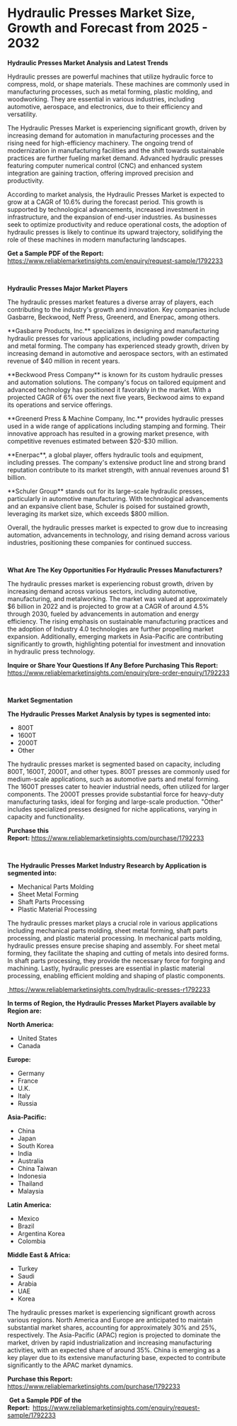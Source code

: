 <p><h1>Hydraulic Presses Market Size, Growth and Forecast from 2025 - 2032</h1></p><p><strong>Hydraulic Presses Market Analysis and Latest Trends</strong></p>
<p><p>Hydraulic presses are powerful machines that utilize hydraulic force to compress, mold, or shape materials. These machines are commonly used in manufacturing processes, such as metal forming, plastic molding, and woodworking. They are essential in various industries, including automotive, aerospace, and electronics, due to their efficiency and versatility.</p><p>The Hydraulic Presses Market is experiencing significant growth, driven by increasing demand for automation in manufacturing processes and the rising need for high-efficiency machinery. The ongoing trend of modernization in manufacturing facilities and the shift towards sustainable practices are further fueling market demand. Advanced hydraulic presses featuring computer numerical control (CNC) and enhanced system integration are gaining traction, offering improved precision and productivity.</p><p>According to market analysis, the Hydraulic Presses Market is expected to grow at a CAGR of 10.6% during the forecast period. This growth is supported by technological advancements, increased investment in infrastructure, and the expansion of end-user industries. As businesses seek to optimize productivity and reduce operational costs, the adoption of hydraulic presses is likely to continue its upward trajectory, solidifying the role of these machines in modern manufacturing landscapes.</p></p>
<p><strong>Get a Sample PDF of the Report:&nbsp;</strong> <a href="https://www.reliablemarketinsights.com/enquiry/request-sample/1792233?utm_campaign=3513&utm_medium=2&utm_source=Github&utm_content=ia&utm_term=16042025&utm_id=hydraulic-presses">https://www.reliablemarketinsights.com/enquiry/request-sample/1792233</a></p>
<p>&nbsp;</p>
<p><strong>Hydraulic Presses Major Market Players</strong></p>
<p><p>The hydraulic presses market features a diverse array of players, each contributing to the industry's growth and innovation. Key companies include Gasbarre, Beckwood, Neff Press, Greenerd, and Enerpac, among others.</p><p>**Gasbarre Products, Inc.** specializes in designing and manufacturing hydraulic presses for various applications, including powder compacting and metal forming. The company has experienced steady growth, driven by increasing demand in automotive and aerospace sectors, with an estimated revenue of $40 million in recent years.</p><p>**Beckwood Press Company** is known for its custom hydraulic presses and automation solutions. The company's focus on tailored equipment and advanced technology has positioned it favorably in the market. With a projected CAGR of 6% over the next five years, Beckwood aims to expand its operations and service offerings.</p><p>**Greenerd Press & Machine Company, Inc.** provides hydraulic presses used in a wide range of applications including stamping and forming. Their innovative approach has resulted in a growing market presence, with competitive revenues estimated between $20-$30 million.</p><p>**Enerpac**, a global player, offers hydraulic tools and equipment, including presses. The company's extensive product line and strong brand reputation contribute to its market strength, with annual revenues around $1 billion. </p><p>**Schuler Group** stands out for its large-scale hydraulic presses, particularly in automotive manufacturing. With technological advancements and an expansive client base, Schuler is poised for sustained growth, leveraging its market size, which exceeds $800 million.</p><p>Overall, the hydraulic presses market is expected to grow due to increasing automation, advancements in technology, and rising demand across various industries, positioning these companies for continued success.</p></p>
<p>&nbsp;</p>
<p><strong>What Are The Key Opportunities For Hydraulic Presses Manufacturers?</strong></p>
<p><p>The hydraulic presses market is experiencing robust growth, driven by increasing demand across various sectors, including automotive, manufacturing, and metalworking. The market was valued at approximately $6 billion in 2022 and is projected to grow at a CAGR of around 4.5% through 2030, fueled by advancements in automation and energy efficiency. The rising emphasis on sustainable manufacturing practices and the adoption of Industry 4.0 technologies are further propelling market expansion. Additionally, emerging markets in Asia-Pacific are contributing significantly to growth, highlighting potential for investment and innovation in hydraulic press technology.</p></p>
<p><strong>Inquire or Share Your Questions If Any Before Purchasing This Report:</strong> <a href="https://www.reliablemarketinsights.com/enquiry/pre-order-enquiry/1792233?utm_campaign=3513&utm_medium=2&utm_source=Github&utm_content=ia&utm_term=16042025&utm_id=hydraulic-presses">https://www.reliablemarketinsights.com/enquiry/pre-order-enquiry/1792233</a></p>
<p>&nbsp;</p>
<p><strong>Market Segmentation</strong></p>
<p><strong>The Hydraulic Presses Market Analysis by types is segmented into:</strong></p>
<p><ul><li>800T</li><li>1600T</li><li>2000T</li><li>Other</li></ul></p>
<p><p>The hydraulic presses market is segmented based on capacity, including 800T, 1600T, 2000T, and other types. 800T presses are commonly used for medium-scale applications, such as automotive parts and metal forming. The 1600T presses cater to heavier industrial needs, often utilized for larger components. The 2000T presses provide substantial force for heavy-duty manufacturing tasks, ideal for forging and large-scale production. "Other" includes specialized presses designed for niche applications, varying in capacity and functionality.</p></p>
<p><strong>Purchase this Report:&nbsp;</strong><a href="https://www.reliablemarketinsights.com/purchase/1792233?utm_campaign=3513&utm_medium=2&utm_source=Github&utm_content=ia&utm_term=16042025&utm_id=hydraulic-presses">https://www.reliablemarketinsights.com/purchase/1792233</a></p>
<p>&nbsp;</p>
<p><strong>The Hydraulic Presses Market Industry Research by Application is segmented into:</strong></p>
<p><ul><li>Mechanical Parts Molding</li><li>Sheet Metal Forming</li><li>Shaft Parts Processing</li><li>Plastic Material Processing</li></ul></p>
<p><p>The hydraulic presses market plays a crucial role in various applications including mechanical parts molding, sheet metal forming, shaft parts processing, and plastic material processing. In mechanical parts molding, hydraulic presses ensure precise shaping and assembly. For sheet metal forming, they facilitate the shaping and cutting of metals into desired forms. In shaft parts processing, they provide the necessary force for forging and machining. Lastly, hydraulic presses are essential in plastic material processing, enabling efficient molding and shaping of plastic components.</p></p>
<p><a href="https://www.reliablemarketinsights.com/hydraulic-presses-r1792233?utm_campaign=3513&utm_medium=2&utm_source=Github&utm_content=ia&utm_term=16042025&utm_id=hydraulic-presses">&nbsp;https://www.reliablemarketinsights.com/hydraulic-presses-r1792233</a></p>
<p><strong>In terms of Region, the Hydraulic Presses Market Players available by Region are:</strong></p>
<p>
    <p> <strong> North America: </strong>
        <ul>
            <li>United States</li>
            <li>Canada</li>
        </ul>
        </p> 
    <p> <strong> Europe: </strong>
        <ul>
            <li>Germany</li>
            <li>France</li>
            <li>U.K.</li>
            <li>Italy</li>
            <li>Russia</li>
        </ul>
        </p> 
    <p> <strong> Asia-Pacific: </strong>
        <ul>
            <li>China</li>
            <li>Japan</li>
            <li>South Korea</li>
            <li>India</li>
            <li>Australia</li>
            <li>China Taiwan</li>
            <li>Indonesia</li>
            <li>Thailand</li>
            <li>Malaysia</li>
        </ul>
        </p> 
    <p> <strong> Latin America: </strong>
        <ul>
            <li>Mexico</li>
            <li>Brazil</li>
            <li>Argentina Korea</li>
            <li>Colombia</li>
        </ul>
        </p> 
    <p> <strong> Middle East & Africa: </strong>
        <ul>
            <li>Turkey</li>
            <li>Saudi</li>
            <li>Arabia</li>
            <li>UAE</li>
            <li>Korea</li>
        </ul>
    </p>
    </p>
<p><p>The hydraulic presses market is experiencing significant growth across various regions. North America and Europe are anticipated to maintain substantial market shares, accounting for approximately 30% and 25%, respectively. The Asia-Pacific (APAC) region is projected to dominate the market, driven by rapid industrialization and increasing manufacturing activities, with an expected share of around 35%. China is emerging as a key player due to its extensive manufacturing base, expected to contribute significantly to the APAC market dynamics.</p></p>
<p><strong>Purchase this Report: </strong><a href="https://www.reliablemarketinsights.com/purchase/1792233?utm_campaign=3513&utm_medium=2&utm_source=Github&utm_content=ia&utm_term=16042025&utm_id=hydraulic-presses">https://www.reliablemarketinsights.com/purchase/1792233</a></p>
<p>&nbsp;<strong>Get a Sample PDF of the Report:&nbsp;&nbsp;</strong><a href="https://www.reliablemarketinsights.com/enquiry/request-sample/1792233?utm_campaign=3513&utm_medium=2&utm_source=Github&utm_content=ia&utm_term=16042025&utm_id=hydraulic-presses">https://www.reliablemarketinsights.com/enquiry/request-sample/1792233</a></p>
<p><strong></strong></p>
<p><p></p><p></p><p></p></p>